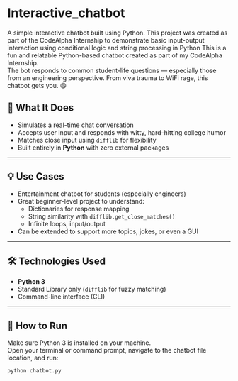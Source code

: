 # Interactive_chatbot
A simple interactive chatbot built using Python. 
This project was created as part of the CodeAlpha Internship to demonstrate basic input-output interaction using conditional logic and string processing in Python
This is a fun and relatable Python-based chatbot created as part of my CodeAlpha Internship.  
The bot responds to common student-life questions — especially those from an engineering perspective. From viva trauma to WiFi rage, this chatbot gets you. 😄

## 🚀 What It Does

- Simulates a real-time chat conversation
- Accepts user input and responds with witty, hard-hitting college humor
- Matches close input using `difflib` for flexibility
- Built entirely in **Python** with zero external packages

---

## 💡 Use Cases

- Entertainment chatbot for students (especially engineers)
- Great beginner-level project to understand:
  - Dictionaries for response mapping
  - String similarity with `difflib.get_close_matches()`
  - Infinite loops, input/output
- Can be extended to support more topics, jokes, or even a GUI

---

## 🛠️ Technologies Used

- **Python 3**
- Standard Library only (`difflib` for fuzzy matching)
- Command-line interface (CLI)

---

## 🔧 How to Run

Make sure Python 3 is installed on your machine.  
Open your terminal or command prompt, navigate to the chatbot file location, and run:

```bash
python chatbot.py

